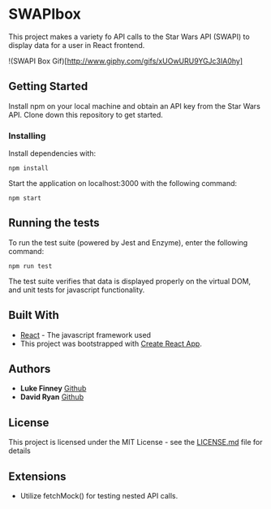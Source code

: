# SWAPIbox

This project makes a variety fo API calls to the Star Wars API (SWAPI) to display data for a user in React frontend.

!(SWAPI Box Gif)[http://www.giphy.com/gifs/xUOwURU9YGJc3IA0hy]

## Getting Started

Install npm on your local machine and obtain an API key from the Star Wars API. Clone down this repository to get started.

### Installing

Install dependencies with:

```
npm install
```

Start the application on localhost:3000 with the following command:

```
npm start
```

## Running the tests

To run the test suite (powered by Jest and Enzyme), enter the following command:
```
npm run test
```
The test suite verifies that data is displayed properly on the virtual DOM, and unit tests for javascript functionality.

## Built With
* [React](https://reactjs.org/) - The javascript framework used
* This project was bootstrapped with [Create React App](https://github.com/facebookincubator/create-react-app).

## Authors

* **Luke Finney** [Github](https://github.com/lfinney)
* **David Ryan** [Github](https://github.com/davidjryan)

## License

This project is licensed under the MIT License - see the [LICENSE.md](LICENSE.md) file for details

## Extensions

* Utilize fetchMock() for testing nested API calls.
